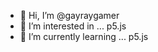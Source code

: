 - 👋 Hi, I’m @gayraygamer
- 👀 I’m interested in ... p5.js
- 🌱 I’m currently learning ... p5.js

<!---
gayraygamer/gayraygamer is a ✨ special ✨ repository because its `README.md` (this file) appears on your GitHub profile.
You can click the Preview link to take a look at your changes.
--->
